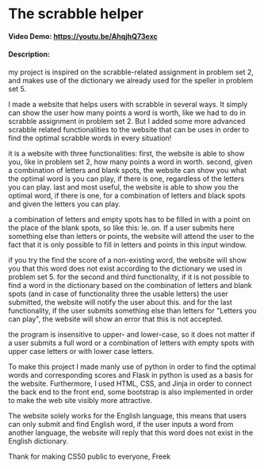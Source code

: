 # The scrabble helper
#### Video Demo:  <https://youtu.be/AhqjhQ73exc>
#### Description:
my project is inspired on the scrabble-related assignment in problem set 2, and makes use of the dictionary we already used for the speller in problem set 5.

I made a website that helps users with scrabble in several ways. It simply can show the user how many points a word is worth, like we had to do in scrabble assignment in problem set 2. But I added some more advanced scrabble related functionalities to the website that can be uses in order to find the optimal scrabble words in every situation!

it is a website with three functionalities:
first, the website is able to show you, like in problem set 2, how many points a word in worth. 
second, given a combination of letters and blank spots, the website can show you what the optimal word is you can play, if there is one, regardless of the letters you can play.
last and most useful, the website is able to show you the optimal word, if there is one, for a combination of letters and black spots and given the letters you can play.

a combination of letters and empty spots has to be filled in with a point on the place of the blank spots, so like this: le..on. If a user submits here something else than letters or points, the website will attend the user to the fact that it is only possible to fill in letters and points in this input window. 

if you try the find the score of a non-existing word, the website will show you that this word does not exist according to the dictionary we used in problem set 5.
for the second and third functionality, if it is not possible to find a word in the dictionary based on the combination of letters and blank spots (and in case of functionality three the usable letters) the user submitted, the website will notify the user about this. 
and for the last functionality, if the user submits something else than letters for "Letters you can play", the website will show an error that this is not accepted.

the program is insensitive to upper- and lower-case, so it does not matter if a user submits a full word or a combination of letters with empty spots with upper case letters or with lower case letters. 

To make this project I made manly use of python in order to find the optimal words and corresponding scores and Flask in python is used as a basis for the website. Furthermore, I used HTML, CSS, and Jinja in order to connect the back end to the front end, some bootstrap is also implemented in order to make the web site visibly more attractive. 

The website solely works for the English language, this means that users can only submit and find English word, if the user inputs a word from another language, the website will reply that this word does not exist in the English dictionary. 

 
Thank for making CS50 public to everyone,
Freek 

